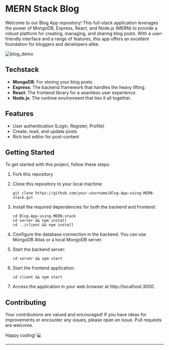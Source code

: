 # MERN Stack Blog

Welcome to our Blog App repository! This full-stack application leverages the power of MongoDB, Express, React, and Node.js (MERN) to provide a robust platform for creating, managing, and sharing blog posts. With a user-friendly interface and a range of features, this app offers an excellent foundation for bloggers and developers alike.

![blog_demo](https://github.com/user-attachments/assets/752901ef-d84b-41f7-bbe6-05be293ecb30)


## Techstack

- **MongoDB**: For storing your blog posts.
- **Express**: The backend framework that handles the heavy lifting.
- **React**: The frontend library for a seamless user experience.
- **Node.js**: The runtime environment that ties it all together.


## Features

- User authentication (Login, Register, Profile)
- Create, read, and update posts
- Rich text editor for post-content


## Getting Started

To get started with this project, follow these steps:

1. Fork this repository

2. Clone this repository to your local machine:

   ```
   git clone https://github.com/your-username/Blog-App-using-MERN-stack.git
   ```

3. Install the required dependencies for both the backend and frontend:

   ```
   cd Blog-App-using-MERN-stack
   cd server && npm install
   cd ../client && npm install
   ```

4. Configure the database connection in the backend. You can use MongoDB Atlas or a local MongoDB server.

5. Start the backend server:

   ```
   cd server && npm start
   ```

6. Start the frontend application:

   ```
   cd client && npm start
   ```

7. Access the application in your web browser at http://localhost:3000.

## Contributing

Your contributions are valued and encouraged! If you have ideas for improvements or encounter any issues, please open an issue. Pull requests are welcome.

Happy coding! 💻

---
